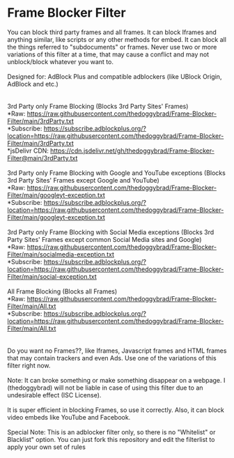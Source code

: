 # Frame Blocker Filter
You can block third party frames and all frames. It can block Iframes and anything similar, like scripts or any other methods for embed. It can block all the things referred to "subdocuments" or frames. Never use two or more variations of this filter at a time, that may cause a conflict and may not unblock/block whatever you want to.
<br>
<br>
Designed for: AdBlock Plus and compatible adblockers (like UBlock Origin, AdBlock and etc.)
<br>
<br>
<br>
3rd Party only Frame Blocking (Blocks 3rd Party Sites' Frames)
<br>
*Raw: https://raw.githubusercontent.com/thedoggybrad/Frame-Blocker-Filter/main/3rdParty.txt
<br>
*Subscribe: https://subscribe.adblockplus.org/?location=https://raw.githubusercontent.com/thedoggybrad/Frame-Blocker-Filter/main/3rdParty.txt
<br>
*jsDelivr CDN: https://cdn.jsdelivr.net/gh/thedoggybrad/Frame-Blocker-Filter@main/3rdParty.txt
<br>
<br>
3rd Party only Frame Blocking with Google and YouTube exceptions (Blocks 3rd Party Sites' Frames except Google and YouTube)
<br>
*Raw: https://raw.githubusercontent.com/thedoggybrad/Frame-Blocker-Filter/main/googleyt-exception.txt
<br>
*Subscribe: https://subscribe.adblockplus.org/?location=https://raw.githubusercontent.com/thedoggybrad/Frame-Blocker-Filter/main/googleyt-exception.txt
<br>
<br>
3rd Party only Frame Blocking with Social Media exceptions (Blocks 3rd Party Sites' Frames except common Social Media sites and Google)
<br>
*Raw: https://raw.githubusercontent.com/thedoggybrad/Frame-Blocker-Filter/main/socialmedia-exception.txt
<br>
*Subscribe: https://subscribe.adblockplus.org/?location=https://raw.githubusercontent.com/thedoggybrad/Frame-Blocker-Filter/main/social-exception.txt
<br>
<br>
All Frame Blocking (Blocks all Frames)
<br>
*Raw: https://raw.githubusercontent.com/thedoggybrad/Frame-Blocker-Filter/main/All.txt
<br>
*Subscribe: https://subscribe.adblockplus.org/?location=https://raw.githubusercontent.com/thedoggybrad/Frame-Blocker-Filter/main/All.txt
<br>
<br>
<br>
Do you want no Frames??, like Iframes, Javascript frames and HTML frames that may contain trackers and even Ads. Use one of the variations of this filter right now.
<br>
<br>
Note: It can broke something or make something disappear on a webpage. I (thedoggybrad) will not be liable in case of using this filter due to an undesirable effect (ISC License).
<br>
<br>
It is super efficient in blocking Frames, so use it correctly. Also, it can block video embeds like YouTube and Facebook.
<br>
<br>
Special Note: This is an adblocker filter only, so there is no "Whitelist" or Blacklist" option. You can just fork this repository and edit the filterlist to apply your own set of rules
